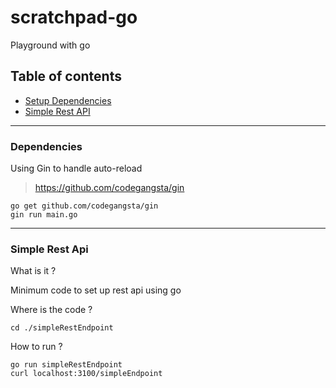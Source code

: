# scratchpad-go
Playground with go

## Table of contents
- [Setup Dependencies](#Dependencies)
- [Simple Rest API](#Simple-Rest-Api)

---

### Dependencies

Using Gin to handle auto-reload
>https://github.com/codegangsta/gin
```
go get github.com/codegangsta/gin
gin run main.go
```

---

### Simple Rest Api

What is it ?

Minimum code to set up rest api using go

Where is the code ?

```
cd ./simpleRestEndpoint
```

How to run ?
```
go run simpleRestEndpoint
curl localhost:3100/simpleEndpoint
```
